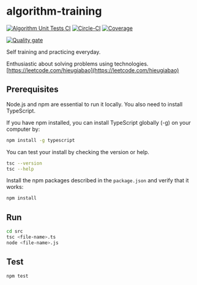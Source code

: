 # algorithm-training

[![Algorithm Unit Tests CI](https://github.com/hieugiabao/algorithm-training/actions/workflows/ci.yml/badge.svg)](https://github.com/hieugiabao/algorithm-training/actions/workflows/ci.yml)
[![Circle-CI](https://circleci.com/gh/hieugiabao/algorithm-training.svg?style=shield)](https://app.circleci.com/pipelines/github/hieugiabao/algorithm-training)
[![Coverage](https://sonarcloud.io/api/project_badges/measure?project=hieugiabao_algorithm-training&metric=coverage)](https://sonarcloud.io/summary/new_code?id=hieugiabao_algorithm-training)

[![Quality gate](https://sonarcloud.io/api/project_badges/quality_gate?project=hieugiabao_algorithm-training)](https://sonarcloud.io/summary/new_code?id=hieugiabao_algorithm-training)

Self training and practicing everyday.

Enthusiastic about solving problems using technologies. [https://leetcode.com/hieugiabao](https://leetcode.com/hieugiabao)

## Prerequisites

Node.js and npm are essential to run it locally. You also need to install TypeScript.

If you have npm installed, you can install TypeScript globally (-g) on your computer by:

```bash
npm install -g typescript
```

You can test your install by checking the version or help.

```bash
tsc --version
tsc --help
```

Install the npm packages described in the `package.json` and verify that it works:

```bash
npm install
```

## Run

```bash
cd src
tsc <file-name>.ts
node <file-name>.js
```

## Test

```bash
npm test
```
